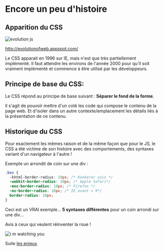 # Encore un peu d'histoire
## Apparition du CSS
![evolution js](https://c7.uihere.com/files/630/729/169/web-browser-web-application-internet-evolution-timeline.jpg)

http://evolutionofweb.appspot.com/

Le CSS apparait en 1996 sur IE, mais n'est que très partiellement implémenté.
Il faut attendre les environs de l'année 2000 pour qu'il soit vraiment implémenté
et commence à être utilisé par les développeurs.

## Principe de base du CSS:

Le CSS répond au principe de  base suivant : **Séparer le fond de la forme**.

Il s'agit de pouvoir mettre d'un coté les code qui compose le contenu de la page web.
Et d'isoler dans un autre contexte/emplacement les détails liés à la présentation de ce contenu.

## Historique du CSS

Pour exactement les mêmes raison et de la même façon que pour le JS,
le CSS a été victime de son histoire avec des comportements, des syntaxes variant d'un navigateur à l'autre !

Exemple un arrondit de coin sur une div :

```css
.box {
  -khtml-border-radius: 10px; /* Konkeror unix */
  -webkit-border-radius: 10px; /* Apple Safari*/
  -moz-border-radius: 10px; /* Firefox */
  -ms-border-radius: 10px; /* IE avant < 9*/
  border-radius: 10px;
}
```

Ceci est un VRAI exemple... **5 syntaxes différentes** pour un coin arrondi sur une div...

Avis à ceux qui veulent réinventer la roue !

![i m watching you](http://1.bp.blogspot.com/-eZbb42e4T-U/U5f5Fey3akI/AAAAAAAAItc/XtVplSNFbwQ/s1600/watching-you.png)


Suite [les enjeux](02-les-enjeux-du-CSS.md)
